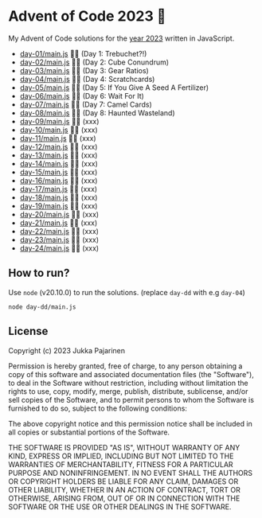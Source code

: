 # Advent of Code 2023 🎄

My Advent of Code solutions for the [year 2023](https://adventofcode.com/2023) written in JavaScript.

- [day-01/main.js](./day-01/main.js) 🌟🌟 (Day 1: Trebuchet?!)
- [day-02/main.js](./day-02/main.js) 🌟🌟 (Day 2: Cube Conundrum)
- [day-03/main.js](./day-03/main.js) 🌟🌟 (Day 3: Gear Ratios)
- [day-04/main.js](./day-04/main.js) 🌟🌟 (Day 4: Scratchcards)
- [day-05/main.js](./day-05/main.js) 🌟🌟 (Day 5: If You Give A Seed A Fertilizer)
- [day-06/main.js](./day-06/main.js) 🚧🚧 (Day 6: Wait For It)
- [day-07/main.js](./day-07/main.js) 🚧🚧 (Day 7: Camel Cards)
- [day-08/main.js](./day-08/main.js) 🚧🚧 (Day 8: Haunted Wasteland)
- [day-09/main.js](./day-09/main.js) 🚧🚧 (xxx)
- [day-10/main.js](./day-10/main.js) 🚧🚧 (xxx)
- [day-11/main.js](./day-11/main.js) 🚧🚧 (xxx)
- [day-12/main.js](./day-12/main.js) 🚧🚧 (xxx)
- [day-13/main.js](./day-13/main.js) 🚧🚧 (xxx)
- [day-14/main.js](./day-14/main.js) 🚧🚧 (xxx)
- [day-15/main.js](./day-15/main.js) 🚧🚧 (xxx)
- [day-16/main.js](./day-16/main.js) 🚧🚧 (xxx)
- [day-17/main.js](./day-17/main.js) 🚧🚧 (xxx)
- [day-18/main.js](./day-18/main.js) 🚧🚧 (xxx)
- [day-19/main.js](./day-19/main.js) 🚧🚧 (xxx)
- [day-20/main.js](./day-20/main.js) 🚧🚧 (xxx)
- [day-21/main.js](./day-21/main.js) 🚧🚧 (xxx)
- [day-22/main.js](./day-22/main.js) 🚧🚧 (xxx)
- [day-23/main.js](./day-23/main.js) 🚧🚧 (xxx)
- [day-24/main.js](./day-24/main.js) 🚧🚧 (xxx)

## How to run?

Use `node` (v20.10.0) to run the solutions. (replace `day-dd` with e.g `day-04`)

```
node day-dd/main.js
```

## License

Copyright (c) 2023 Jukka Pajarinen

Permission is hereby granted, free of charge, to any person obtaining a copy of this software and associated documentation files (the "Software"), to deal in the Software without restriction, including without limitation the rights to use, copy, modify, merge, publish, distribute, sublicense, and/or sell copies of the Software, and to permit persons to whom the Software is furnished to do so, subject to the following conditions:

The above copyright notice and this permission notice shall be included in all copies or substantial portions of the Software.

THE SOFTWARE IS PROVIDED "AS IS", WITHOUT WARRANTY OF ANY KIND, EXPRESS OR IMPLIED, INCLUDING BUT NOT LIMITED TO THE WARRANTIES OF MERCHANTABILITY, FITNESS FOR A PARTICULAR PURPOSE AND NONINFRINGEMENT. IN NO EVENT SHALL THE AUTHORS OR COPYRIGHT HOLDERS BE LIABLE FOR ANY CLAIM, DAMAGES OR OTHER LIABILITY, WHETHER IN AN ACTION OF CONTRACT, TORT OR OTHERWISE, ARISING FROM, OUT OF OR IN CONNECTION WITH THE SOFTWARE OR THE USE OR OTHER DEALINGS IN THE SOFTWARE.
